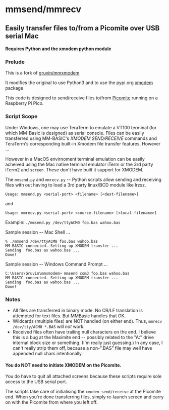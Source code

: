 # mmsend/mmrecv
## Easily transfer files to/from a Picomite over USB serial Mac
#### Requires Python and the xmodem python module

### 

### Prelude

This is a fork of <a href="https://github.com/gruvin/mmxmodem">gruvin/mmxmodem</a>

It modifies the original to use Python3
and to use the pypi.org  <a href="http://packages.python.org/xmodem">xmodem</a> package

This code is designed to send/receive files to/from   <a href="https://geoffg.net/picomite.html">Picomite</a> running on a Raspberry Pi Pico. 

### Script Scope

Under Windows, one may use TeraTerm to emulate a VT100 terminal (for which MM-Basic is designed) as serial console. Files can be easily transferred using MM-BASIC's _XMODEM SEND/RECEIVE_ commands and TeraTerm's corresponding built-in Xmodem file transfer features. However ...

However in a MacOS envirnoment terminal emulation can be easily acheived using the Mac native terminal emulator iTerm or the 3rd party iTerm2 and ```screen```. These don't have built it support for XMODEM.


The  ```mmsend.py``` and ```mmrecv.py``` -- Python scripts allow sending and receiving files with out having to load a 3rd party linux/BCD module like lrzsz.

    Usage: mmsend.py <serial-port> <filename> [<dest-filename>]

and

    Usage: mmrecv.py <serial-port> <source-filename> [<local-filename>]

Example: ```./mmsend.py /dev/ttyACM0 foo.bas wahoo.bas```

Sample session -- Mac Shell ...

    % ./mmsend /dev/ttyACM0 foo.bas wahoo.bas
    MM-BASIC connected. Setting up XMODEM transfer ...
    Sending  foo.bas as wahoo.bas ...
    Done!

Sample session -- Windows Command Prompt ...

    C:\Users\Gruvin\mmxmodem> mmsend com3 foo.bas wahoo.bas
    MM-BASIC connected. Setting up XMODEM transfer ...
    Sending  foo.bas as wahoo.bas ...
    Done!

### Notes

* All files are transferred in binary mode. No CR/LF translation is attempted for text files. But MMBasic handles that OK.
* Wildcards (multiple files) are NOT handled (on either end). Thus, ```mmrecv /dev/tty/ACM0 *.BAS``` will *not* work.
* Received files often have trailing null characters on the end. I believe this is a bug at the Maximite end -- possibly related to the "A:" drive internal block size or something. (I'm really just guessing.) In any case, I can't really strip them off, because a non-".BAS" file may well have appended null chars intentionally.



#### You do NOT need to initiate XMODEM on the Picomite.

You do have to quit all attached screens because these scripts require sole access to the USB serial port.

The scripts take care of initialising the ```xmodem send/receive``` at the Picomite end. When you're done transferring files, simply re-launch screen and carry on with the Picomite from where you left off.





